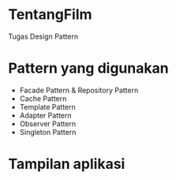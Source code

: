 # TentangFilm
Tugas Design Pattern

# Pattern yang digunakan
- Facade Pattern & Repository Pattern
- Cache Pattern
- Template Pattern
- Adapter Pattern
- Observer Pattern
- Singleton Pattern

# Tampilan aplikasi
